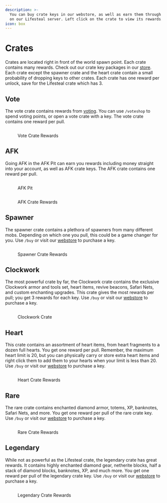 ```yaml
---
description: >-
  You can buy crate keys in our webstore, as well as earn them through playing
  on our Lifesteal server. Left click on the crate to view its rewards.
icon: box
---
```


# Crates

Crates are located right in front of the world spawn point. Each crate contains many rewards. Check out our crate key packages in our [store](https://torrent.tebex.io). Each crate except the spawner crate and the heart crate contain a small probability of dropping keys to other crates. Each crate has one reward per unlock, save for the Lifesteal crate which has 3.

## Vote

The vote crate contains rewards from [voting](../voting.md). You can use `/voteshop` to spend voting points, or open a vote crate with a key. The vote crate contains one reward per pull.

<figure><img src="../.gitbook/assets/image_2024-09-24_105641612.png" alt=""><figcaption><p>Vote Crate Rewards</p></figcaption></figure>

## AFK

Going AFK in the AFK Pit can earn you rewards including money straight into your account, as well as AFK crate keys. The AFK crate contains one reward per pull.

<figure><img src="../.gitbook/assets/2024-05-18_22.27.42.png" alt=""><figcaption><p>AFK Pit</p></figcaption></figure>

<figure><img src="../.gitbook/assets/image_2024-09-24_105722129.png" alt=""><figcaption><p>AFK Crate Rewards</p></figcaption></figure>

## Spawner

The spawner crate contains a plethora of spawners from many different mobs. Depending on which one you pull, this could be a game changer for you. Use `/buy` or visit our [webstore](https://torrent.tebex.io) to purchase a key.

<figure><img src="../.gitbook/assets/image_2024-09-24_105531047.png" alt=""><figcaption><p>Spawner Crate Rewards</p></figcaption></figure>

## Clockwork

The most powerful crate by far, the Clockwork crate contains the exclusive Clockwork armor and tools set, heart items, revive beacons, Safari Nets, and custom enchanting upgrades. This crate gives the most rewards per pull; you get 3 rewards for each key. Use `/buy` or visit our [webstore](https://torrent.tebex.io) to purchase a key.

<figure><img src="../.gitbook/assets/2024-09-24_10.52.11.png" alt=""><figcaption><p>Clockwork Crate</p></figcaption></figure>

## Heart

This crate contains an assortment of heart items, from heart fragments to a dozen full hearts. You get one reward per pull. Remember, the maximum heart limit is 20, but you can physically carry or store extra heart items and right click them to add them to your hearts when your limit is less than 20. Use `/buy` or visit our [webstore](https://torrent.tebex.io) to purchase a key.

<figure><img src="../.gitbook/assets/image.png" alt=""><figcaption><p>Heart Crate Rewards</p></figcaption></figure>

## Rare

The rare crate contains enchanted diamond armor, totems, XP, banknotes, Safari Nets, and more. You get one reward per pull of the rare crate key. Use `/buy` or visit our [webstore](https://torrent.tebex.io) to purchase a key.

<figure><img src="../.gitbook/assets/image_2024-09-24_105426716.png" alt=""><figcaption><p>Rare Crate Rewards</p></figcaption></figure>

## Legendary

While not as powerful as the Lifesteal crate, the legendary crate has great rewards. It contains highly enchanted diamond gear, netherite blocks, half a stack of diamond blocks, banknotes, XP, and much more. You get one reward per pull of the legendary crate key. Use `/buy` or visit our [webstore](https://torrent.tebex.io) to purchase a key.

<figure><img src="../.gitbook/assets/image_2024-09-24_105605720.png" alt=""><figcaption><p>Legendary Crate Rewards</p></figcaption></figure>
